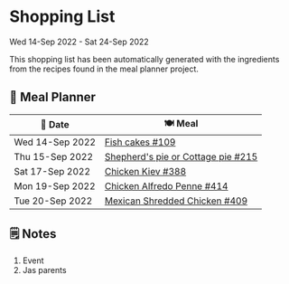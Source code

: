 # Shopping List

Wed 14-Sep 2022 - Sat 24-Sep 2022

This shopping list has been automatically generated with the ingredients from the recipes found in the meal planner project.

## 📅 Meal Planner

|📅 Date| 🍽️ Meal|
|----|----|
|Wed 14-Sep 2022|[Fish cakes #109](https://github.com/jcallaghan/The-Cookbook/issues/109)|
|Thu 15-Sep 2022|[Shepherd's pie or Cottage pie #215](https://github.com/jcallaghan/The-Cookbook/issues/215)|
|Sat 17-Sep 2022|[Chicken Kiev #388](https://github.com/jcallaghan/The-Cookbook/issues/388)|
|Mon 19-Sep 2022|[Chicken Alfredo Penne #414](https://github.com/jcallaghan/The-Cookbook/issues/414)|
|Tue 20-Sep 2022|[Mexican Shredded Chicken #409](https://github.com/jcallaghan/The-Cookbook/issues/409)|

## 🗒️ Notes

1. Event
1. Jas parents
